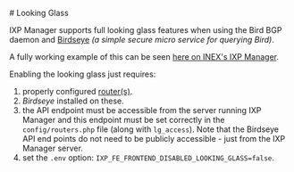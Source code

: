 # Looking Glass

IXP Manager supports full looking glass features when using the Bird BGP daemon and [Birdseye](https://github.com/inex/birdseye) *(a simple secure micro service for querying Bird)*.

A fully working example of this can be seen [here on INEX's IXP Manager](https://www.inex.ie/ixp/lg).

Enabling the looking glass just requires:

1. properly configured [router(s)](routers.md).
2. *Birdseye* installed on these.
3. the API endpoint must be accessible from the server running IXP Manager and this endpoint must be set correctly in the `config/routers.php` file (along with `lg_access`). Note that the Birdseye API end points do not need to be publicly accessible - just from the IXP Manager server.
4. set the `.env` option: `IXP_FE_FRONTEND_DISABLED_LOOKING_GLASS=false`.

